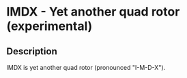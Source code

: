 IMDX - Yet another quad rotor (experimental)
============================================

## Description

IMDX is yet another quad rotor (pronounced "I-M-D-X").
